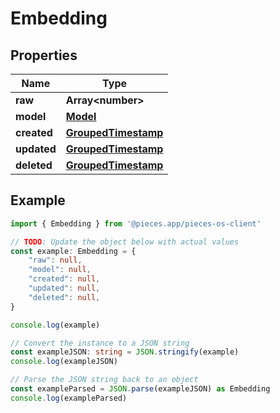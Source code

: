 
# Embedding



## Properties

Name | Type
------------ | -------------
**raw** | **Array&lt;number&gt;**
**model** | [**Model**](Model)
**created** | [**GroupedTimestamp**](GroupedTimestamp)
**updated** | [**GroupedTimestamp**](GroupedTimestamp)
**deleted** | [**GroupedTimestamp**](GroupedTimestamp)

## Example

```typescript
import { Embedding } from '@pieces.app/pieces-os-client'

// TODO: Update the object below with actual values
const example: Embedding = {
    "raw": null,
    "model": null,
    "created": null,
    "updated": null,
    "deleted": null,
}

console.log(example)

// Convert the instance to a JSON string
const exampleJSON: string = JSON.stringify(example)
console.log(exampleJSON)

// Parse the JSON string back to an object
const exampleParsed = JSON.parse(exampleJSON) as Embedding
console.log(exampleParsed)
```


